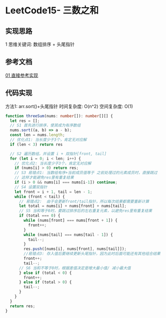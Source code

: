 # LeetCode15- 三数之和

## 实现思路

1 思维关键词: 数组排序 + 头尾指针

## 参考文档

[01 直接参考实现](https://leetcode.cn/problems/3sum/solution/pai-xu-shuang-zhi-zhen-zhu-xing-jie-shi-python3-by/)


## 代码实现

方法1: arr.sort()+头尾指针  时间复杂度: O(n^2)  空间复杂度: O(1)

```ts
function threeSum(nums: number[]): number[][] {
  let res = [];
  // S1 首先进行排序，使其成为有序数组
  nums.sort((a, b) => a - b);
  const len = nums.length;
  // 优化点1: 当长度少于3个，肯定无对应解
  if (len < 3) return res

  // S2 遍历数组，并设置 i + 双指针[front, tail]
  for (let i = 0; i < len; i++) {
    // 优化点2: 当长度少于3个，肯定无对应解
    if (nums[i] > 0) return res;
    // S3 易错点1: 当数组有序+当前成员值等于 之前处理过的元素成员时，直接跳过
    // 这样才能避免res里有重复结果
    if (i > 0 && nums[i] === nums[i-1]) continue;
    // S4 设置双指针
    let front = i + 1, tail = len - 1;
    while (front < tail) {
      // 易错点2:  由于会更新front/tail指针，所以每次结果都需要重新计算
      let total = nums[i] + nums[front] + nums[tail];
      // S5 当和等于0时，要跳过排序后的左右重复元素，以避免res里有重复结果
      if (total === 0) {
        while (nums[front] === nums[front + 1]) {
          front++;
        }
        while (nums[tail] === nums[tail - 1]) {
          tail--;
        }
        res.push([nums[i], nums[front], nums[tail]]);
        //易错点3: 存入值后要继续更新头尾指针，因为此时后面可能还有其他组合结果
        front++;
        tail--;
      // S6 当和不等于0时，根据差值决定是增大最小值/ 减小最大值
      } else if (total < 0) {
        front++;
      } else if (total > 0) {
        tail--;
      }
    }
  }
  return res;
}
```
